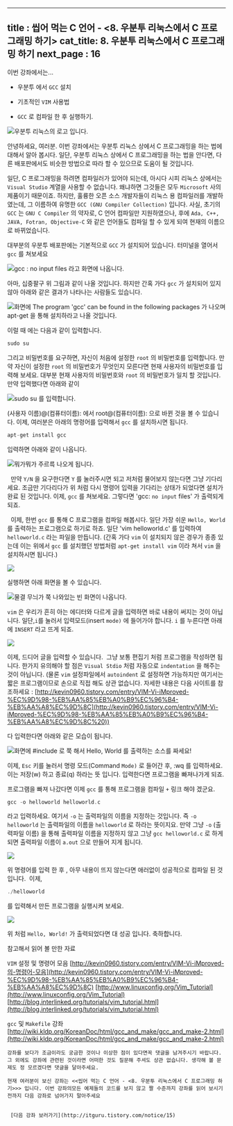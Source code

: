 ----------------
title : 씹어 먹는 C 언어 - <8. 우분투 리눅스에서 C 프로그래밍 하기>
cat_title: 8. 우분투 리눅스에서 C 프로그래밍 하기
next_page : 16
--------------


이번 강좌에서는...

* 우분투
에서 `GCC` 설치

* 기초적인 `VIM` 사용법

* `GCC` 로 컴파일 한 후 실행하기.


![우분투 리눅스의 로고 입니다.](http://img1.daumcdn.net/thumb/R1920x0/?fname=http%3A%2F%2Fcfile23.uf.tistory.com%2Fimage%2F1721750B4A43B0A903BD87)

안녕하세요, 여러분. 이번 강좌에서는 우분투 리눅스 상에서 C 프로그래밍을 하는 법에 대해서 알아 봅시다. 일단, 우분투 리눅스 상에서 C 프로그래밍을 하는 법을 안다면, 다른 배포판에서도 비슷한 방법으로 따라 할 수 있으므로 도움이 될 것입니다.

일단, C 프로그래밍을 하려면 컴파일러가 있어야 되는데, 아시다 시피 리눅스 상에서는 `Visual Studio` 계열을 사용할 수 없습니다. 왜냐하면 그것들은 모두 `Microsoft` 사의 제품이기 때문이죠. 하지만, 훌륭한 오픈 소스 개발자들이 리눅스 용 컴파일러를 개발하였는데, 그 이름하여 유명한 `GCC (GNU Compiler Collection)` 입니다. 사실, 초기의 `GCC` 는 `GNU C Compiler` 의 약자로, C 언어 컴파일만 지원하였으나, 후에 `Ada, C++, JAVA, Fotran, Objective-C` 와 같은 언어들도 컴파일 할 수 있게 되여 현재의 이름으로 바뀌었습니다.

대부분의 우분투 배포판에는 기본적으로 `GCC` 가 설치되어 있습니다. 터미널을 열어서 `gcc` 를 쳐보세요


![gcc : no input files 라고 화면에 나옵니다. ](http://img1.daumcdn.net/thumb/R1920x0/?fname=http%3A%2F%2Fcfile3.uf.tistory.com%2Fimage%2F19169B194A43A2E3E4C0F8)

아마, 십중팔구 위 그림과 같이 나올 것입니다. 하지만 간혹 가다 `gcc` 가 설치되어 있지 않아 아래와 같은 결과가 나타나는 사람들도 있습니다.


![화면에 The program 'gcc' can be found in the following packages 가 나오며 apt-get 을 통해 설치하라고 나올 것입니다. ](http://img1.daumcdn.net/thumb/R1920x0/?fname=http%3A%2F%2Fcfile22.uf.tistory.com%2Fimage%2F1839C50D4A43A6E30B04B5)

이럴 때 에는 다음과 같이 입력합니다.


```cpp
sudo su
```

그리고 비밀번호를 요구하면, 자신이 처음에 설정한 `root` 의 비밀번호를 입력합니다. 만약 자신이 설정한 `root` 의 비밀번호가 무엇인지 모른다면 현재 사용자의 비밀번호를 입력해 보세요. 대부분 현재 사용자의 비밀번호와 `root` 의 비밀번호가 일치 할 것입니다. 만약 입력했다면 아래와 같이


![sudo su 를 입력합니다. ](http://img1.daumcdn.net/thumb/R1920x0/?fname=http%3A%2F%2Fcfile2.uf.tistory.com%2Fimage%2F1761FA254A43A7F2BEA041)

(사용자 이름)@(컴퓨터이름): 에서 root@(컴퓨터이름): 으로 바뀐 것을 볼 수 있습니다. 이제, 여러분은 아래의 명령어를 입력해서 `gcc` 를 설치하시면 됩니다.

```cpp
apt-get install gcc
```

입력하면 아래와 같이 나옵니다.


![뭐가뭐가 주르륵 나오게 됩니다. ](http://img1.daumcdn.net/thumb/R1920x0/?fname=http%3A%2F%2Fcfile4.uf.tistory.com%2Fimage%2F12502E254A43A86315AB7A)

  만약 `Y/N` 을 요구한다면 `Y` 를 눌러주시면 되고 저처럼 물어보지 않는다면 그냥 기다리세요. 조금만 기다리다가 위 처럼 다시 명령어 입력을 기다리는 상태가 되었다면 설치가 완료 된 것입니다. 이제, `gcc` 를 쳐보세요. 그렇다면 'gcc: `no input` files' 가 출력되게 되죠.

  이제, 한번 `gcc` 를 통해 C 프로그램을 컴파일 해봅시다. 일단 가장 쉬운 `Hello, World` 를 출력하는 프로그램으로 하기로 하죠. 일단 'vim helloworld.c' 를 입력하여 `helloworld.c` 라는 파일을 만듭니다. (간혹 가다 `vim` 이 설치되지 않은 경우가 종종 있는데 이는 위에서 `gcc` 를 설치했던 방법처럼 `apt-get install vim` 이라 쳐서 `vim` 을 설치하시면 됩니다.)


![](http://img1.daumcdn.net/thumb/R1920x0/?fname=http%3A%2F%2Fcfile2.uf.tistory.com%2Fimage%2F121ED6174A43AA8D3490A6)

실행하면 아래 화면을 볼 수 있습니다.


![물결 무늬가 쭉 나와있는 빈 화면이 나옵니다. ](http://img1.daumcdn.net/thumb/R1920x0/?fname=http%3A%2F%2Fcfile4.uf.tistory.com%2Fimage%2F185BD0214A43AB0A762264)

`vim` 은 우리가 흔히 아는 에디터와 다르게 글을 입력하면 바로 내용이 써지는 것이 아닙니다. 일단,`i`를 눌러서 입력모드(insert `mode)` 에 들어가야 합니다. `i` 를 누른다면 아래에 `INSERT` 라고 뜨게 되죠.


![](http://img1.daumcdn.net/thumb/R1920x0/?fname=http%3A%2F%2Fcfile23.uf.tistory.com%2Fimage%2F151CAF164A43AC108A523C)

이제, 드디어 글을 입력할 수 있습니다.  그냥 보통 편집기 처럼 프로그램을 작성하면 됩니다. 한가지 유의해야 할 점은 `Visual Stdio` 처럼 자동으로 `indentation` 을 해주는 것이 아닙니다. (물론 `vim` 설정파일에서 `autoindent` 로 설정하면 가능하지만 여기서는 짧은 프로그램이므로 손으로 직접 해도 상관 없습니다. 자세한 내용은 다음 사이트를 참조하세요 : [http://kevin0960.tistory.com/entry/VIM-Vi-iMproved-%EC%9D%98-%EB%AA%85%EB%A0%B9%EC%96%B4-%EB%AA%A8%EC%9D%8C](http://kevin0960.tistory.com/entry/VIM-Vi-iMproved-%EC%9D%98-%EB%AA%85%EB%A0%B9%EC%96%B4-%EB%AA%A8%EC%9D%8C%20))

다 입력한다면 아래와 같은 모습이 됩니다.


![화면에 #include 로 쭉 해서 Hello, World 를 출력하는 소스를 짜세요!](http://img1.daumcdn.net/thumb/R1920x0/?fname=http%3A%2F%2Fcfile22.uf.tistory.com%2Fimage%2F1543F3194A43AD6968433C)

이제, `Esc` 키를 눌러서 명령 모드(Command `Mode)` 로 들어간 후, :wq 를 입력하세요. 이는 저장(w) 하고 종료(q) 하라는 뜻 입니다. 입력한다면 프로그램을 빠져나가게 되죠.

프로그램을 빠져 나갔다면 이제 `gcc` 를 통해 프로그램을 컴파일 `+` 링크 해야 겠군요.

```cpp
gcc -o helloworld helloworld.c
```

라고 입력하세요. 여기서 `-o` 는 출력파일의 이름을 지정하는 것입니다. 즉 `-o helloworld` 는 출력파일의 이름을 `helloworld` 로 하라는 뜻이지요. 만약 그냥 `-o` (출력파일 이름) 을 통해 출력파일 이름을 지정하지 않고 그냥 `gcc helloworld.c` 로 하게 되면 출력파일 이름이 `a.out` 으로 만들어 지게 됩니다.


![](http://img1.daumcdn.net/thumb/R1920x0/?fname=http%3A%2F%2Fcfile1.uf.tistory.com%2Fimage%2F183F86194A43AE1E757BAE)

위 명령어를 입력 한 후 , 아무 내용이 뜨지 않는다면 애러없이 성공적으로 컴파일 된 것입니다.  이제,

```cpp
./helloworld
```

를 입력해서 만든 프로그램을 실행시켜 보세요.


![](http://img1.daumcdn.net/thumb/R1920x0/?fname=http%3A%2F%2Fcfile22.uf.tistory.com%2Fimage%2F17649D224A43AF4176F9B3)

위 처럼 `Hello, World!` 가 출력되었다면 대 성공 입니다. 축하합니다.

참고해서 읽어 볼 만한 자료

`VIM` 설정 및 명령어 모음
 [http://kevin0960.tistory.com/entry/VIM-Vi-iMproved-의-명령어-모음](http://kevin0960.tistory.com/entry/VIM-Vi-iMproved-%EC%9D%98-%EB%AA%85%EB%A0%B9%EC%96%B4-%EB%AA%A8%EC%9D%8C)
 [http://www.linuxconfig.org/Vim_Tutorial](http://www.linuxconfig.org/Vim_Tutorial)
 [http://blog.interlinked.org/tutorials/vim_tutorial.html](http://blog.interlinked.org/tutorials/vim_tutorial.html)

`gcc` 및 `Makefile` 강좌
 [http://wiki.kldp.org/KoreanDoc/html/gcc_and_make/gcc_and_make-2.html](http://wiki.kldp.org/KoreanDoc/html/gcc_and_make/gcc_and_make-2.html)


```warning
강좌를 보다가 조금이라도 궁금한 것이나 이상한 점이 있다면꼭 댓글을 남겨주시기 바랍니다. 그 외에도 강좌에 관련된 것이라면 어떠한 것도 질문해 주셔도 상관 없습니다. 생각해 볼 문제도 정 모르겠다면 댓글을 달아주세요.

현재 여러분이 보신 강좌는 <<씹어 먹는 C 언어 - <8. 우분투 리눅스에서 C 프로그래밍 하기>>> 입니다. 이번 강좌의모든 예제들의 코드를 보지 않고 짤 수준까지 강좌를 읽어 보시기 전까지 다음 강좌로 넘어가지 말아주세요


 [다음 강좌 보러가기](http://itguru.tistory.com/notice/15)
```





